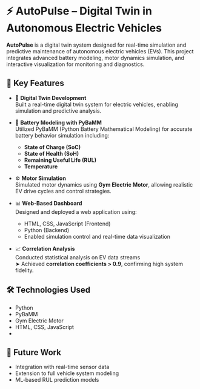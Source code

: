 # ⚡ AutoPulse – Digital Twin in Autonomous Electric Vehicles

**AutoPulse** is a digital twin system designed for real-time simulation and predictive maintenance of autonomous electric vehicles (EVs). This project integrates advanced battery modeling, motor dynamics simulation, and interactive visualization for monitoring and diagnostics.

## 🚗 Key Features

- 🧠 **Digital Twin Development**  
  Built a real-time digital twin system for electric vehicles, enabling simulation and predictive analysis.

- 🔋 **Battery Modeling with PyBaMM**  
  Utilized PyBaMM (Python Battery Mathematical Modeling) for accurate battery behavior simulation including:
  - **State of Charge (SoC)**
  - **State of Health (SoH)**
  - **Remaining Useful Life (RUL)**
  - **Temperature**

- ⚙️ **Motor Simulation**  
  Simulated motor dynamics using **Gym Electric Motor**, allowing realistic EV drive cycles and control strategies.

- 📊 **Web-Based Dashboard**  
  Designed and deployed a web application using:
  - HTML, CSS, JavaScript (Frontend)
  - Python (Backend)
  - Enabled simulation control and real-time data visualization

- 📈 **Correlation Analysis**  
  Conducted statistical analysis on EV data streams  
  ➤ Achieved **correlation coefficients > 0.9**, confirming high system fidelity.

## 🛠 Technologies Used

- Python  
- PyBaMM  
- Gym Electric Motor  
- HTML, CSS, JavaScript
- 
## 🚀 Future Work

- Integration with real-time sensor data
- Extension to full vehicle system modeling
- ML-based RUL prediction models


